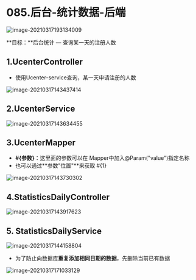 # 085.后台-统计数据-后端

![image-20210317193134009](https://raw.githubusercontent.com/TWDH/Leetcode-From-Zero/pictures/img/image-20210317193134009.png)

**目标：**后台统计 — 查询某一天的注册人数

## 1.UcenterController

* 使用Ucenter-service查询，某一天申请注册的人数

![image-20210317143437414](https://raw.githubusercontent.com/TWDH/Leetcode-From-Zero/pictures/img/image-20210317143437414.png)

## 2.UcenterService

![image-20210317143634455](https://raw.githubusercontent.com/TWDH/Leetcode-From-Zero/pictures/img/image-20210317143634455.png)

## 3.UcenterMapper

* **#{参数}**：这里面的参数可以在 Mapper中加入@Param("value")指定名称
* 也可以通过**参数"位置"**来获取 #{1}

![image-20210317143730302](https://raw.githubusercontent.com/TWDH/Leetcode-From-Zero/pictures/img/image-20210317143730302.png)

## 4.StatisticsDailyController

![image-20210317143917623](https://raw.githubusercontent.com/TWDH/Leetcode-From-Zero/pictures/img/image-20210317143917623.png)

## 5. StatisticsDailyService

![image-20210317144158804](https://raw.githubusercontent.com/TWDH/Leetcode-From-Zero/pictures/img/image-20210317144158804.png)

* 为了防止向数据库**重复添加相同日期的数据**，先删除当前已有数据

![image-20210317171033129](https://raw.githubusercontent.com/TWDH/Leetcode-From-Zero/pictures/img/image-20210317171033129.png)